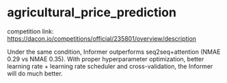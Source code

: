 # agricultural_price_prediction

competition link: https://dacon.io/competitions/official/235801/overview/description 

Under the same condition, Informer outperforms seq2seq+attention (NMAE 0.29 vs NMAE 0.35). 
With proper hyperparameter optimization, better learning rate + learning rate scheduler and cross-validation, the Informer will do much better.  
